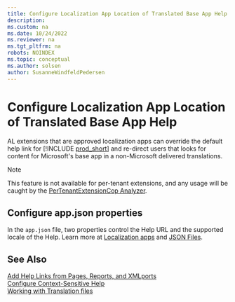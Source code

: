 ```yaml
---
title: Configure Localization App Location of Translated Base App Help
description: 
ms.custom: na
ms.date: 10/24/2022
ms.reviewer: na
ms.tgt_pltfrm: na
robots: NOINDEX
ms.topic: conceptual
ms.author: solsen
author: SusanneWindfeldPedersen
---
```


# Configure Localization App Location of Translated Base App Help

AL extensions that are approved localization apps can override the default help link for [!INCLUDE [prod_short](includes/prod_short.md)] and re-direct users that looks for content for Microsoft's base app in a non-Microsoft delivered translations.  

> [!NOTE]  
> This feature is not available for per-tenant extensions, and any usage will be caught by the [PerTenantExtensionCop Analyzer](./analyzers/pertenantextensioncop.md).

## Configure app.json properties

In the `app.json` file, two properties control the Help URL and the supported locale of the Help. Learn more at [Localization apps](../help/context-sensitive-help.md#localization-apps) and [JSON Files](devenv-json-files.md).

## See Also

[Add Help Links from Pages, Reports, and XMLports](devenv-adding-help-links-from-pages-tables-xmlports.md)  
[Configure Context-Sensitive Help](../help/context-sensitive-help.md)  
[Working with Translation files](devenv-work-with-translation-files.md)  
